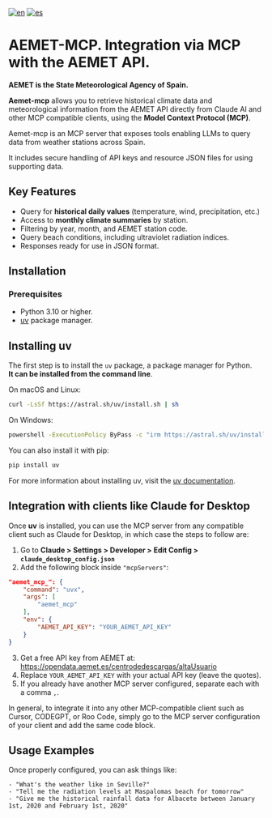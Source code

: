 [![en](https://img.shields.io/badge/lang-en-red.svg)](README.md)
[![es](https://img.shields.io/badge/lang-es-yellow.svg)](README_es.md)

# AEMET-MCP. Integration via MCP with the AEMET API.
**AEMET is the State Meteorological Agency of Spain.**

**Aemet-mcp** allows you to retrieve historical climate data and meteorological information from the AEMET API directly from Claude AI and other MCP compatible clients, using the **Model Context Protocol (MCP)**.

Aemet-mcp is an MCP server that exposes tools enabling LLMs to query data from weather stations across Spain.

It includes secure handling of API keys and resource JSON files for using supporting data.

## Key Features

- Query for **historical daily values** (temperature, wind, precipitation, etc.)
- Access to **monthly climate summaries** by station.
- Filtering by year, month, and AEMET station code.
- Query beach conditions, including ultraviolet radiation indices.
- Responses ready for use in JSON format.

## Installation

### Prerequisites

- Python 3.10 or higher.
- [uv](https://docs.astral.sh/uv/getting-started/installation/) package manager.

## Installing uv

The first step is to install the `uv` package, a package manager for Python.  
**It can be installed from the command line**.

On macOS and Linux:  
```bash
curl -LsSf https://astral.sh/uv/install.sh | sh
```

On Windows:  
```bash
powershell -ExecutionPolicy ByPass -c "irm https://astral.sh/uv/install.ps1 | iex"
```

You can also install it with pip:  
```bash
pip install uv
```

For more information about installing uv, visit the [uv documentation](https://docs.astral.sh/uv/getting-started/installation/).

## Integration with clients like Claude for Desktop

Once **uv** is installed, you can use the MCP server from any compatible client such as Claude for Desktop, in which case the steps to follow are:

1. Go to **Claude > Settings > Developer > Edit Config > `claude_desktop_config.json`**
2. Add the following block inside `"mcpServers"`:

```json
"aemet_mcp_": {
    "command": "uvx",
    "args": [
        "aemet_mcp"
    ],
    "env": {
        "AEMET_API_KEY": "YOUR_AEMET_API_KEY"
    }
}
```

3. Get a free API key from AEMET at: https://opendata.aemet.es/centrodedescargas/altaUsuario
4. Replace `YOUR_AEMET_API_KEY` with your actual API key (leave the quotes).
5. If you already have another MCP server configured, separate each with a comma `,`.

In general, to integrate it into any other MCP-compatible client such as Cursor, CODEGPT, or Roo Code, simply go to the MCP server configuration of your client and add the same code block.

## Usage Examples

Once properly configured, you can ask things like:
```
- "What's the weather like in Seville?"
- "Tell me the radiation levels at Maspalomas beach for tomorrow"
- "Give me the historical rainfall data for Albacete between January 1st, 2020 and February 1st, 2020"
```